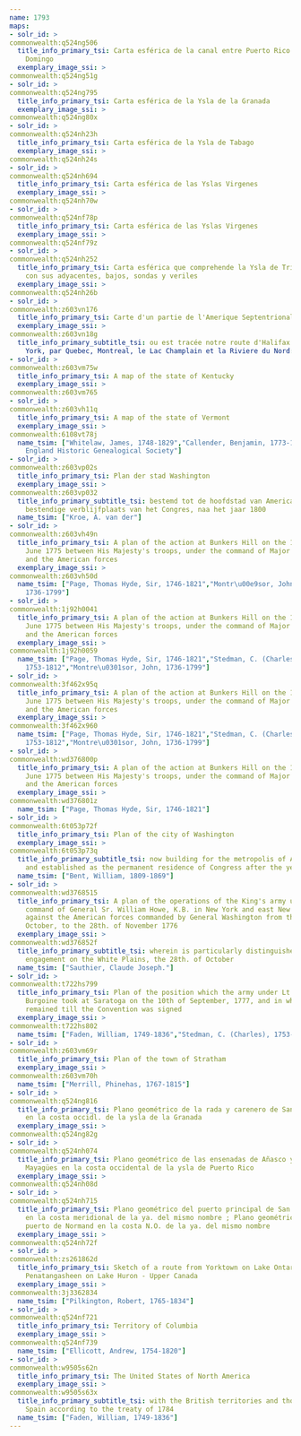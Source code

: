 ```yaml
---
name: 1793
maps:
- solr_id: > 
commonwealth:q524ng506
  title_info_primary_tsi: Carta esférica de la canal entre Puerto Rico y Santo
    Domingo
  exemplary_image_ssi: > 
commonwealth:q524ng51g
- solr_id: > 
commonwealth:q524ng795
  title_info_primary_tsi: Carta esférica de la Ysla de la Granada
  exemplary_image_ssi: > 
commonwealth:q524ng80x
- solr_id: > 
commonwealth:q524nh23h
  title_info_primary_tsi: Carta esférica de la Ysla de Tabago
  exemplary_image_ssi: > 
commonwealth:q524nh24s
- solr_id: > 
commonwealth:q524nh694
  title_info_primary_tsi: Carta esférica de las Yslas Virgenes
  exemplary_image_ssi: > 
commonwealth:q524nh70w
- solr_id: > 
commonwealth:q524nf78p
  title_info_primary_tsi: Carta esférica de las Yslas Virgenes
  exemplary_image_ssi: > 
commonwealth:q524nf79z
- solr_id: > 
commonwealth:q524nh252
  title_info_primary_tsi: Carta esférica que comprehende la Ysla de Trinidad
    con sus adyacentes, bajos, sondas y veriles
  exemplary_image_ssi: > 
commonwealth:q524nh26b
- solr_id: > 
commonwealth:z603vn176
  title_info_primary_tsi: Carte d'un partie de l'Amerique Septentrionale
  exemplary_image_ssi: > 
commonwealth:z603vn18g
  title_info_primary_subtitle_tsi: ou est tracée notre route d'Halifax à New
    York, par Quebec, Montreal, le Lac Champlain et la Riviere du Nord: en 1793
- solr_id: > 
commonwealth:z603vm75w
  title_info_primary_tsi: A map of the state of Kentucky
  exemplary_image_ssi: > 
commonwealth:z603vm765
- solr_id: > 
commonwealth:z603vh11q
  title_info_primary_tsi: A map of the state of Vermont
  exemplary_image_ssi: > 
commonwealth:6108vt78j
  name_tsim: ["Whitelaw, James, 1748-1829","Callender, Benjamin, 1773-1856","New
    England Historic Genealogical Society"]
- solr_id: > 
commonwealth:z603vp02s
  title_info_primary_tsi: Plan der stad Washington
  exemplary_image_ssi: > 
commonwealth:z603vp032
  title_info_primary_subtitle_tsi: bestemd tot de hoofdstad van America, en ter
    bestendige verblijfplaats van het Congres, naa het jaar 1800
  name_tsim: ["Kroe, A. van der"]
- solr_id: > 
commonwealth:z603vh49n
  title_info_primary_tsi: A plan of the action at Bunkers Hill on the 17th of
    June 1775 between His Majesty's troops, under the command of Major General Howe,
    and the American forces
  exemplary_image_ssi: > 
commonwealth:z603vh50d
  name_tsim: ["Page, Thomas Hyde, Sir, 1746-1821","Montr\u00e9sor, John,
    1736-1799"]
- solr_id: > 
commonwealth:1j92h0041
  title_info_primary_tsi: A plan of the action at Bunkers Hill on the 17th of
    June 1775 between His Majesty's troops, under the command of Major General Howe,
    and the American forces
  exemplary_image_ssi: > 
commonwealth:1j92h0059
  name_tsim: ["Page, Thomas Hyde, Sir, 1746-1821","Stedman, C. (Charles),
    1753-1812","Montre\u0301sor, John, 1736-1799"]
- solr_id: > 
commonwealth:3f462x95q
  title_info_primary_tsi: A plan of the action at Bunkers Hill on the 17th of
    June 1775 between His Majesty's troops, under the command of Major General Howe,
    and the American forces
  exemplary_image_ssi: > 
commonwealth:3f462x960
  name_tsim: ["Page, Thomas Hyde, Sir, 1746-1821","Stedman, C. (Charles),
    1753-1812","Montre\u0301sor, John, 1736-1799"]
- solr_id: > 
commonwealth:wd376800p
  title_info_primary_tsi: A plan of the action at Bunkers Hill on the 17th of
    June 1775 between His Majesty's troops, under the command of Major General Howe,
    and the American forces
  exemplary_image_ssi: > 
commonwealth:wd376801z
  name_tsim: ["Page, Thomas Hyde, Sir, 1746-1821"]
- solr_id: > 
commonwealth:6t053p72f
  title_info_primary_tsi: Plan of the city of Washington
  exemplary_image_ssi: > 
commonwealth:6t053p73q
  title_info_primary_subtitle_tsi: now building for the metropolis of America,
    and established as the permanent residence of Congress after the year 1800
  name_tsim: ["Bent, William, 1809-1869"]
- solr_id: > 
commonwealth:wd3768515
  title_info_primary_tsi: A plan of the operations of the King's army under the
    command of General Sr. William Howe, K.B. in New York and east New Jersey
    against the American forces commanded by General Washington from the 12th. of
    October, to the 28th. of November 1776
  exemplary_image_ssi: > 
commonwealth:wd376852f
  title_info_primary_subtitle_tsi: wherein is particularly distinguished the
    engagement on the White Plains, the 28th. of October
  name_tsim: ["Sauthier, Claude Joseph."]
- solr_id: > 
commonwealth:t722hs799
  title_info_primary_tsi: Plan of the position which the army under Lt. Genl.
    Burgoine took at Saratoga on the 10th of September, 1777, and in which it
    remained till the Convention was signed
  exemplary_image_ssi: > 
commonwealth:t722hs802
  name_tsim: ["Faden, William, 1749-1836","Stedman, C. (Charles), 1753-1812"]
- solr_id: > 
commonwealth:z603vm69r
  title_info_primary_tsi: Plan of the town of Stratham
  exemplary_image_ssi: > 
commonwealth:z603vm70h
  name_tsim: ["Merrill, Phinehas, 1767-1815"]
- solr_id: > 
commonwealth:q524ng816
  title_info_primary_tsi: Plano geométrico de la rada y carenero de San Jorge
    en la costa occidl. de la ysla de la Granada
  exemplary_image_ssi: > 
commonwealth:q524ng82g
- solr_id: > 
commonwealth:q524nh074
  title_info_primary_tsi: Plano geométrico de las ensenadas de Añasco y
    Mayagües en la costa occidental de la ysla de Puerto Rico
  exemplary_image_ssi: > 
commonwealth:q524nh08d
- solr_id: > 
commonwealth:q524nh715
  title_info_primary_tsi: Plano geométrico del puerto principal de San Tomas
    en la costa meridional de la ya. del mismo nombre ; Plano geométrico del
    puerto de Normand en la costa N.O. de la ya. del mismo nombre
  exemplary_image_ssi: > 
commonwealth:q524nh72f
- solr_id: > 
commonwealth:zs261862d
  title_info_primary_tsi: Sketch of a route from Yorktown on Lake Ontario to
    Penatangasheen on Lake Huron - Upper Canada
  exemplary_image_ssi: > 
commonwealth:3j3362834
  name_tsim: ["Pilkington, Robert, 1765-1834"]
- solr_id: > 
commonwealth:q524nf721
  title_info_primary_tsi: Territory of Columbia
  exemplary_image_ssi: > 
commonwealth:q524nf739
  name_tsim: ["Ellicott, Andrew, 1754-1820"]
- solr_id: > 
commonwealth:w9505s62n
  title_info_primary_tsi: The United States of North America
  exemplary_image_ssi: > 
commonwealth:w9505s63x
  title_info_primary_subtitle_tsi: with the British territories and those of
    Spain according to the treaty of 1784
  name_tsim: ["Faden, William, 1749-1836"]
---
```

